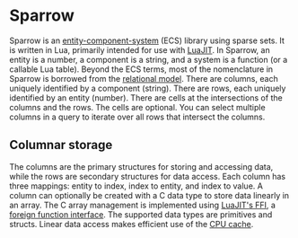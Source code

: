 # Sparrow

Sparrow is an [entity-component-system](https://en.wikipedia.org/wiki/Entity_component_system) (ECS) library using sparse sets. It is written in Lua, primarily intended for use with [LuaJIT](https://luajit.org/). In Sparrow, an entity is a number, a component is a string, and a system is a function (or a callable Lua table). Beyond the ECS terms, most of the nomenclature in Sparrow is borrowed from the [relational model](https://en.wikipedia.org/wiki/Relational_model). There are columns, each uniquely identified by a component (string). There are rows, each uniquely identified by an entity (number). There are cells at the intersections of the columns and the rows. The cells are optional. You can select multiple columns in a query to iterate over all rows that intersect the columns.


## Columnar storage

The columns are the primary structures for storing and accessing data, while the rows are secondary structures for data access. Each column has three mappings: entity to index, index to entity, and index to value. A column can optionally be created with a C data type to store data linearly in an array. The C array management is implemented using [LuaJIT's FFI](https://luajit.org/ext_ffi.html), a [foreign function interface](https://en.wikipedia.org/wiki/Foreign_function_interface). The supported data types are primitives and structs. Linear data access makes efficient use of the [CPU cache](https://en.wikipedia.org/wiki/CPU_cache).
